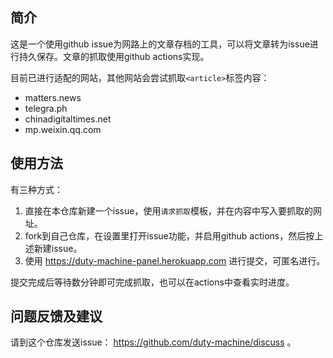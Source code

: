 ## 简介

这是一个使用github issue为网路上的文章存档的工具，可以将文章转为issue进行持久保存。文章的抓取使用github actions实现。

目前已进行适配的网站，其他网站会尝试抓取`<article>`标签内容：
* matters.news
* telegra.ph
* chinadigitaltimes.net
* mp.weixin.qq.com

## 使用方法
有三种方式：
1. 直接在本仓库新建一个issue，使用`请求抓取`模板，并在内容中写入要抓取的网址。
2. fork到自己仓库，在设置里打开issue功能，并启用github actions，然后按上述新建issue。
3. 使用 https://duty-machine-panel.herokuapp.com 进行提交，可匿名进行。

提交完成后等待数分钟即可完成抓取，也可以在actions中查看实时进度。

## 问题反馈及建议
请到这个仓库发送issue： https://github.com/duty-machine/discuss 。
